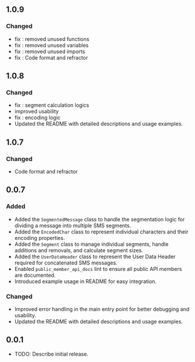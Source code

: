 ## 1.0.9

### Changed 
- fix : removed unused functions
- fix : removed unused variables
- fix : removed unused imports
- fix : Code format and refractor 


## 1.0.8

### Changed 
- fix : segment calculation logics
- improved usability
- fix : encoding logic
- Updated the README with detailed descriptions and usage examples.

##  1.0.7

### Changed 
- Code format and refractor

## 0.0.7

### Added
- Added the `SegmentedMessage` class to handle the segmentation logic for dividing a message into multiple SMS segments.
- Added the `EncodedChar` class to represent individual characters and their encoding properties.
- Added the `Segment` class to manage individual segments, handle additions and removals, and calculate segment sizes.
- Added the `UserDataHeader` class to represent the User Data Header required for concatenated SMS messages.
- Enabled `public_member_api_docs` lint to ensure all public API members are documented.
- Introduced example usage in README for easy integration.

### Changed
- Improved error handling in the main entry point for better debugging and usability.
- Updated the README with detailed descriptions and usage examples.


## 0.0.1

* TODO: Describe initial release.




